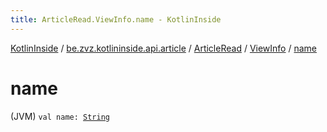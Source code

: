 ```yaml
---
title: ArticleRead.ViewInfo.name - KotlinInside
---
```


[KotlinInside](../../../index.html) / [be.zvz.kotlininside.api.article](../../index.html) / [ArticleRead](../index.html) / [ViewInfo](index.html) / [name](./name.html)

# name

(JVM) `val name: `[`String`](https://kotlinlang.org/api/latest/jvm/stdlib/kotlin/-string/index.html)